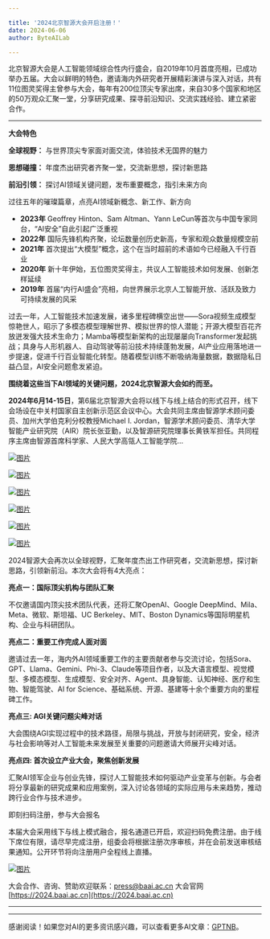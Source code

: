 ```yaml
---

title: '2024北京智源大会开启注册！'
date: 2024-06-06
author: ByteAILab

---
```


北京智源大会是人工智能领域综合性内行盛会，自2019年10月首度亮相，已成功举办五届。大会以鲜明的特色，邀请海内外研究者开展精彩演讲与深入对话，共有11位图灵奖得主曾参与大会，每年有200位顶尖专家出席，来自30多个国家和地区的50万观众汇聚一堂，分享研究成果、探寻前沿知识、交流实践经验、建立紧密合作。

---


**大会特色**

**全球视野：** 与世界顶尖专家面对面交流，体验技术无国界的魅力

**思想碰撞：** 年度杰出研究者齐聚一堂，交流新思想，探讨新思路

**前沿引领：** 探讨AI领域关键问题，发布重要概念，指引未来方向

过往五年的璀璨篇章，点亮AI领域新概念、新工作、新方向

- **2023年** Geoffrey Hinton、Sam Altman、Yann LeCun等首次与中国专家同台，“AI安全”自此引起广泛重视
- **2022年** 国际先锋机构齐聚，论坛数量创历史新高，专家和观众数量规模空前
- **2021年** 首次提出“大模型”概念，这个在当时超前的术语如今已经融入千行百业
- **2020年** 新十年伊始，五位图灵奖得主，共议人工智能技术如何发展、创新怎样延续
- **2019年** 首届“内行AI盛会”亮相，向世界展示北京人工智能开放、活跃及致力可持续发展的风采

过去一年，人工智能技术加速发展，诸多里程碑横空出世——Sora视频生成模型惊艳世人，昭示了多模态模型理解世界、模拟世界的惊人潜能；开源大模型百花齐放迸发强大技术生命力；Mamba等模型新架构的出现屡屡向Transformer发起挑战；具身与人形机器人、自动驾驶等前沿技术持续蓬勃发展，AI产业应用落地进一步提速，促进千行百业智能化转型。随着模型训练不断吸纳海量数据，数据隐私日益凸显，AI安全问题愈发紧迫。

**围绕着这些当下AI领域的关键问题，2024北京智源大会如约而至。**

**2024年6月14-15日**，第6届北京智源大会将以线下与线上结合的形式召开，线下会场设在中关村国家自主创新示范区会议中心。大会共同主席由智源学术顾问委员、加州大学伯克利分校教授Michael I. Jordan，智源学术顾问委员、清华大学智能产业研究院（AIR）院长张亚勤，以及智源研究院理事长黄铁军担任。共同程序主席由智源首席科学家、人民大学高瓴人工智能学院...
            
[![图片](https://image.jiqizhixin.com/uploads/editor/a2019dd7-b979-4c3c-a844-80582251e070/640.png)](https://mmbiz.qpic.cn/sz_mmbiz_jpg/ZkgfUziaPIO3WkJZiccCpIPunnRe1I0EYfPwEXbwUE4aOBN8ZJ0mYgkgx4Aib7LD7iaEhFyIgdOR4jQMI3XDu4Uhow/640?wx_fmt=jpeg&from=appmsg)

[![图片](https://image.jiqizhixin.com/uploads/editor/d9ccf3d0-1fa6-40ed-a510-f9ca76440b64/640.png)](https://mmbiz.qpic.cn/sz_mmbiz_jpg/ZkgfUziaPIO3WkJZiccCpIPunnRe1I0EYfcfpybUvZKAfMh8WmuElTGJQHkhlW2fciaRFj1iaQFD05Rk094HFe7iaOQ/640?wx_fmt=jpeg&from=appmsg)

[![图片](https://image.jiqizhixin.com/uploads/editor/d3bb020c-2dc3-446f-93b1-c91bf2279506/640.png)](https://mmbiz.qpic.cn/sz_mmbiz_jpg/ZkgfUziaPIO3WkJZiccCpIPunnRe1I0EYfic5xMvOtQIvGALPKsCjT1Gzvbwm1DErezhnUs048ETnMj7dicggsxZDg/640?wx_fmt=jpeg&from=appmsg)

[![图片](https://image.jiqizhixin.com/uploads/editor/03214130-66dd-4fd1-86ba-1e4a8a556e74/640.png)](https://mmbiz.qpic.cn/sz_mmbiz_jpg/ZkgfUziaPIO3WkJZiccCpIPunnRe1I0EYf8r8eFMRahiaHzsfibMZIeEUO36hbw2fzpH78AJnEevd8ibHKiafzbcia3cg/640?wx_fmt=jpeg&from=appmsg)

[![图片](https://image.jiqizhixin.com/uploads/editor/0eaaa35f-f674-480b-9c73-975e253a479a/640.png)](https://mmbiz.qpic.cn/sz_mmbiz_jpg/ZkgfUziaPIO3WkJZiccCpIPunnRe1I0EYfDtRTFfWy8DPSI73pgVZiaZUCGE7F1NQGuzYHPbjUySDBZxMmA2S2vibQ/640?wx_fmt=jpeg&from=appmsg)

[![图片](https://image.jiqizhixin.com/uploads/editor/11fea781-f860-498c-9ab2-decb823b3b61/640.png)](https://mmbiz.qpic.cn/sz_mmbiz_jpg/ZkgfUziaPIO3WkJZiccCpIPunnRe1I0EYfyKf9WLp8IFZOv8QmBGzJKamnnRx9AQtiaI0NKGsUShu9GmNronOgRzg/640?wx_fmt=jpeg&from=appmsg)

2024智源大会再次以全球视野，汇聚年度杰出工作研究者，交流新思想，探讨新思路，引领新前沿。本次大会将有4大亮点：

**亮点一：国际顶尖机构与团队汇聚**

不仅邀请国内顶尖技术团队代表，还将汇聚OpenAI、Google DeepMind、Mila、Meta、微软、斯坦福、UC Berkeley、MIT、Boston Dynamics等国际明星机构、企业与科研团队。

**亮点二：重要工作完成人面对面**

邀请过去一年，海内外AI领域重要工作的主要贡献者参与交流讨论，包括Sora、GPT、Llama、Gemini、Phi-3、Claude等项目作者，以及大语言模型、视觉模型、多模态模型、生成模型、安全对齐、Agent、具身智能、认知神经、医疗和生物、智能驾驶、AI for Science、基础系统、开源、基建等十余个重要方向的里程碑工作。

**亮点三: AGI关键问题尖峰对话**

大会围绕AGI实现过程中的技术路径，局限与挑战，开放与封闭研究，安全，经济与社会影响等对人工智能未来发展至关重要的问题邀请大师展开尖峰对话。

**亮点四: 首次设立产业大会，聚焦创新发展**

汇聚AI领军企业与创业先锋，探讨人工智能技术如何驱动产业变革与创新。与会者将分享最新的研究成果和应用案例，深入讨论各领域的实际应用与未来趋势，推动跨行业合作与技术进步。

即刻扫码注册，参与大会报名

本届大会采用线下与线上模式融合，报名通道已开启，欢迎扫码免费注册。由于线下席位有限，请尽早完成注册，组委会将根据注册次序审核，并在会前发送审核结果通知。公开环节将向注册用户全程线上直播。

[![图片](https://image.jiqizhixin.com/uploads/editor/cd80ba16-0bf9-4158-acc1-6931c146d98a/640.png)](https://mmbiz.qpic.cn/sz_mmbiz_png/ZkgfUziaPIO0Rib3vJQ6Ezu6Th24rMjCiadLPsWyJKubaXPkCubRd1iaYeYWJjm8cwKAJUWMJ1wBeGQJ75XiaKFsWRw/640?wx_fmt=png&from=appmsg)

大会合作、咨询、赞助欢迎联系：press@baai.ac.cn
大会官网 [https://2024.baai.ac.cn](https://2024.baai.ac.cn)

---
---
感谢阅读！如果您对AI的更多资讯感兴趣，可以查看更多AI文章：[GPTNB](https://gptnb.com)。